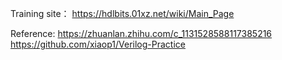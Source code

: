 Training site：
https://hdlbits.01xz.net/wiki/Main_Page

Reference:
https://zhuanlan.zhihu.com/c_1131528588117385216
https://github.com/xiaop1/Verilog-Practice
